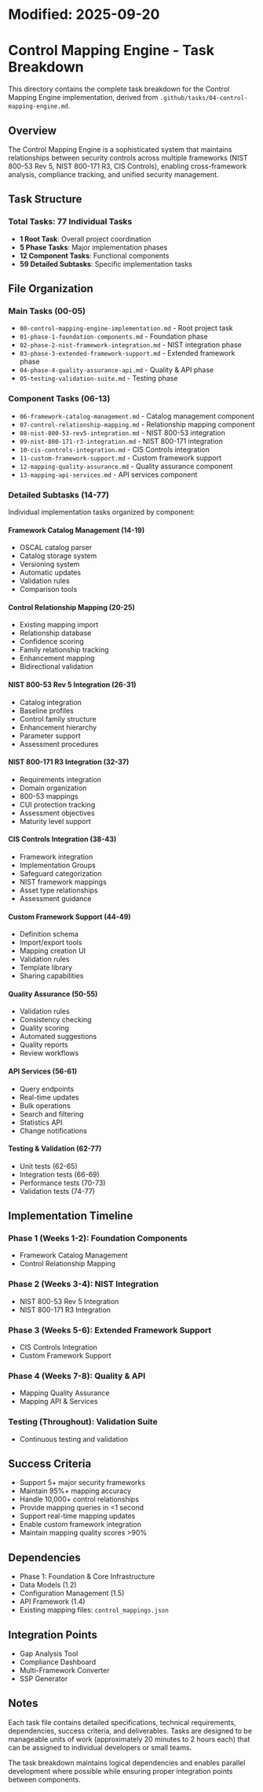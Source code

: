 # Modified: 2025-09-20

# Control Mapping Engine - Task Breakdown

This directory contains the complete task breakdown for the Control Mapping Engine implementation, derived from `.github/tasks/04-control-mapping-engine.md`.

## Overview

The Control Mapping Engine is a sophisticated system that maintains relationships between security controls across multiple frameworks (NIST 800-53 Rev 5, NIST 800-171 R3, CIS Controls), enabling cross-framework analysis, compliance tracking, and unified security management.

## Task Structure

### Total Tasks: 77 Individual Tasks
- **1 Root Task**: Overall project coordination
- **5 Phase Tasks**: Major implementation phases
- **12 Component Tasks**: Functional components
- **59 Detailed Subtasks**: Specific implementation tasks

## File Organization

### Main Tasks (00-05)
- `00-control-mapping-engine-implementation.md` - Root project task
- `01-phase-1-foundation-components.md` - Foundation phase
- `02-phase-2-nist-framework-integration.md` - NIST integration phase
- `03-phase-3-extended-framework-support.md` - Extended framework phase
- `04-phase-4-quality-assurance-api.md` - Quality & API phase
- `05-testing-validation-suite.md` - Testing phase

### Component Tasks (06-13)
- `06-framework-catalog-management.md` - Catalog management component
- `07-control-relationship-mapping.md` - Relationship mapping component
- `08-nist-800-53-rev5-integration.md` - NIST 800-53 integration
- `09-nist-800-171-r3-integration.md` - NIST 800-171 integration
- `10-cis-controls-integration.md` - CIS Controls integration
- `11-custom-framework-support.md` - Custom framework support
- `12-mapping-quality-assurance.md` - Quality assurance component
- `13-mapping-api-services.md` - API services component

### Detailed Subtasks (14-77)
Individual implementation tasks organized by component:

#### Framework Catalog Management (14-19)
- OSCAL catalog parser
- Catalog storage system
- Versioning system
- Automatic updates
- Validation rules
- Comparison tools

#### Control Relationship Mapping (20-25)
- Existing mapping import
- Relationship database
- Confidence scoring
- Family relationship tracking
- Enhancement mapping
- Bidirectional validation

#### NIST 800-53 Rev 5 Integration (26-31)
- Catalog integration
- Baseline profiles
- Control family structure
- Enhancement hierarchy
- Parameter support
- Assessment procedures

#### NIST 800-171 R3 Integration (32-37)
- Requirements integration
- Domain organization
- 800-53 mappings
- CUI protection tracking
- Assessment objectives
- Maturity level support

#### CIS Controls Integration (38-43)
- Framework integration
- Implementation Groups
- Safeguard categorization
- NIST framework mappings
- Asset type relationships
- Assessment guidance

#### Custom Framework Support (44-49)
- Definition schema
- Import/export tools
- Mapping creation UI
- Validation rules
- Template library
- Sharing capabilities

#### Quality Assurance (50-55)
- Validation rules
- Consistency checking
- Quality scoring
- Automated suggestions
- Quality reports
- Review workflows

#### API Services (56-61)
- Query endpoints
- Real-time updates
- Bulk operations
- Search and filtering
- Statistics API
- Change notifications

#### Testing & Validation (62-77)
- Unit tests (62-65)
- Integration tests (66-69)
- Performance tests (70-73)
- Validation tests (74-77)

## Implementation Timeline

### Phase 1 (Weeks 1-2): Foundation Components
- Framework Catalog Management
- Control Relationship Mapping

### Phase 2 (Weeks 3-4): NIST Integration
- NIST 800-53 Rev 5 Integration
- NIST 800-171 R3 Integration

### Phase 3 (Weeks 5-6): Extended Framework Support
- CIS Controls Integration
- Custom Framework Support

### Phase 4 (Weeks 7-8): Quality & API
- Mapping Quality Assurance
- Mapping API & Services

### Testing (Throughout): Validation Suite
- Continuous testing and validation

## Success Criteria

- Support 5+ major security frameworks
- Maintain 95%+ mapping accuracy
- Handle 10,000+ control relationships
- Provide mapping queries in <1 second
- Support real-time mapping updates
- Enable custom framework integration
- Maintain mapping quality scores >90%

## Dependencies

- Phase 1: Foundation & Core Infrastructure
- Data Models (1.2)
- Configuration Management (1.5)
- API Framework (1.4)
- Existing mapping files: `control_mappings.json`

## Integration Points

- Gap Analysis Tool
- Compliance Dashboard
- Multi-Framework Converter
- SSP Generator

## Notes

Each task file contains detailed specifications, technical requirements, dependencies, success criteria, and deliverables. Tasks are designed to be manageable units of work (approximately 20 minutes to 2 hours each) that can be assigned to individual developers or small teams.

The task breakdown maintains logical dependencies and enables parallel development where possible while ensuring proper integration points between components.
